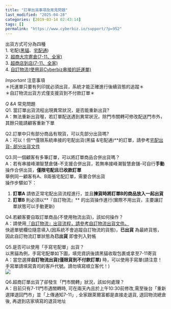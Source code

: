 ```yaml
---
title: "訂單出貨事項及常見問題"
last_modified: "2025-04-28"
categories: [2019-03-14 02:43:14]
tags: []
permalink: "https://www.cyberbiz.io/support/?p=952"
---
```


出貨方式可分為四種  
1\.
宅配([黑貓](https://www.cyberbiz.co/support/?p=973)、[宅配通](https://www.cyberbiz.co/support/?p=975))  
2\. [超商大宗寄倉(7-11、全家)](https://www.cyberbiz.co/support/?p=977)  
3\. [超商店到店(7-11、全家)](https://www.cyberbiz.co/support/?p=980)  
4\. [自訂物流(使用非Cyberbiz串接的託運單)](https://www.cyberbiz.co/support/?p=982)

_Important_ 注意事項  
＊托運單只要有列印就必須出貨，系統才能正確進行後續貨態的追蹤＊  
＊自訂物流出貨方式僅支援貨到不付款訂單＊

_Q &A_ 常見問題  
Q1. 當訂單出貨流程出現異常狀況，是否能重新出貨?  
A：無法重新出貨喔，若訂單配送遇到異常狀況，除門市關轉可修改配送門市外，其餘只能請顧客重新下單

Q2.訂單中只有部分商品有現貨，可以先部分出貨嗎?  
A：可以！但**僅限系統串接的宅配出貨(黑貓 &宅配通)**的訂單，請參考[宅配出貨-
部分出貨文件](https://www.cyberbiz.io/support/?p=43635)

Q3.同一個顧客有多筆訂單，可以將訂單商品合併出貨嗎？  
A：若有串接峰潮智慧倉儲-不支援合併出貨，若無串接峰潮智慧倉儲-可自行**手動** 操作合併出貨，**僅限宅配且已收款訂單**  
舉例同一顧客有A、B兩張宅配訂單，需要合併出貨  
操作步驟如下：

1. **訂單A** 請依正常宅配出貨流程進行，並且**揀貨時將訂單B的商品放入一起出貨**
2. **訂單B** 則必須以**『自訂物流』** 的出貨操作進行(實際不用出貨，主要讓訂單狀態可以手動更新)

Q4.若顧客要自取訂單商品(不使用物流出貨)，該如何操作？  
A：請使用[『自訂物流』出貨流程，請參考自訂物流出貨文件。](https://www.cyberbiz.co/support/?p=982)  
快遞單號欄位隨意填入(因系統不會追蹤自訂物流的貨態)，**已出貨** 為最終貨態，因此自訂物流訂單狀態為**已出貨** 即會列入對帳

Q5.是否可以使用「手寫宅配單」出貨？  
以黑貓為例，手寫宅配單如下圖，填完資訊後請黑貓收取包裹或拿至7-11寄貨  
A：當您選擇**自訂物流出貨(僅限貨到不付款訂單)** 時，可以使用手寫單(請注意！手寫單請填寫貴司的客戶代號。請勿填寫順立客代！)  
![](https://www.cyberbiz.co/support/wp-content/uploads/2019/03/手寫宅配單.png)

Q6.超商訂單出貨了卻發生「門市關轉」狀況，該如何處理？  
A：目前只有7-11門市遇關轉時, 可在兩天內且於上午10:30前修改,需至後台「重新選擇退回門市」並「上傳通知7-11」, 全家跟萊爾富都是直接走退貨,
退回物流總倉後, 再退到店家填寫的退貨地址

